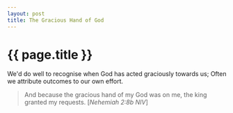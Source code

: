 ```yaml
---
layout: post
title: The Gracious Hand of God
---
```


# {{ page.title }}

We'd do well to recognise when God has acted graciously towards us; Often we attribute outcomes to our own effort.

> And because the gracious hand of my God was on me, the king granted my requests. [*Nehemiah 2:8b NIV*]
